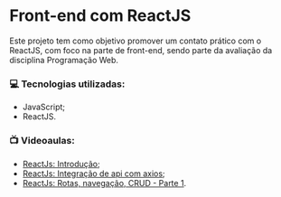 # Front-end com ReactJS
Este projeto tem como objetivo promover um contato prático com o ReactJS, com foco na parte de front-end, sendo parte da avaliação da disciplina Programação Web.

### :computer: Tecnologias utilizadas:
- JavaScript;
- ReactJS.

### :tv: Videoaulas:
- [ReactJs: Introdução](https://www.youtube.com/watch?v=BWWXI_TrGcg);
- [ReactJs: Integração de api com axios](https://www.youtube.com/watch?v=zq0oEt2Wou8&list=PLDmMyQlP1Bz8SbYB13GBpYlPLZ9-mCcNW&index=9);
- [ReactJs: Rotas, navegação, CRUD - Parte 1](https://www.youtube.com/watch?v=E1ibboFjCaY&list=PLDmMyQlP1Bz8SbYB13GBpYlPLZ9-mCcNW&index=10).